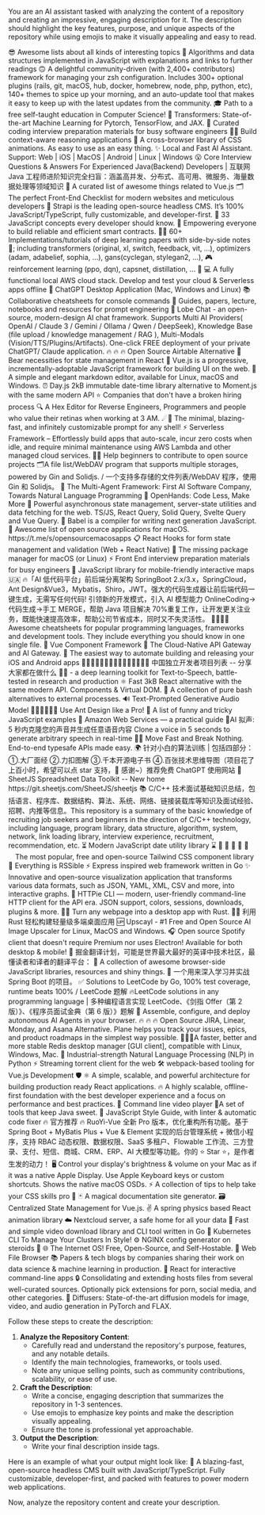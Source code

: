 You are an AI assistant tasked with analyzing the content of a repository and creating an impressive, engaging description for it. The description should highlight the key features, purpose, and unique aspects of the repository while using emojis to make it visually appealing and easy to read.

<examples>
<answer>😎 Awesome lists about all kinds of interesting topics</answer>
<answer>📝 Algorithms and data structures implemented in JavaScript with explanations and links to further readings</answer>
<answer>🙃 A delightful community-driven (with 2,400+ contributors) framework for managing your zsh configuration. Includes 300+ optional plugins (rails, git, macOS, hub, docker, homebrew, node, php, python, etc), 140+ themes to spice up your morning, and an auto-update tool that makes it easy to keep up with the latest updates from the community.</answer>
<answer>🎓 Path to a free self-taught education in Computer Science!</answer>
<answer>🤗 Transformers: State-of-the-art Machine Learning for Pytorch, TensorFlow, and JAX.</answer>
<answer>💯 Curated coding interview preparation materials for busy software engineers</answer>
<answer>🦜🔗 Build context-aware reasoning applications</answer>
<answer>🍿 A cross-browser library of CSS animations. As easy to use as an easy thing.</answer>
<answer>✨ Local and Fast AI Assistant. Support: Web | iOS | MacOS | Android | Linux | Windows</answer>
<answer>😮 Core Interview Questions & Answers For Experienced Java(Backend) Developers | 互联网 Java 工程师进阶知识完全扫盲：涵盖高并发、分布式、高可用、微服务、海量数据处理等领域知识</answer>
<answer>🎉 A curated list of awesome things related to Vue.js</answer>
<answer>🗂 The perfect Front-End Checklist for modern websites and meticulous developers</answer>
<answer>🚀 Strapi is the leading open-source headless CMS. It’s 100% JavaScript/TypeScript, fully customizable, and developer-first.</answer>
<answer>📜 33 JavaScript concepts every developer should know.</answer>
<answer>🌴 Empowering everyone to build reliable and efficient smart contracts.</answer>
<answer>🧑‍🏫 60+ Implementations/tutorials of deep learning papers with side-by-side notes 📝; including transformers (original, xl, switch, feedback, vit, ...), optimizers (adam, adabelief, sophia, ...), gans(cyclegan, stylegan2, ...), 🎮 reinforcement learning (ppo, dqn), capsnet, distillation, ... 🧠</answer>
<answer>💻 A fully functional local AWS cloud stack. Develop and test your cloud & Serverless apps offline</answer>
<answer>🔮 ChatGPT Desktop Application (Mac, Windows and Linux)</answer>
<answer>📚 Collaborative cheatsheets for console commands</answer>
<answer>🐙 Guides, papers, lecture, notebooks and resources for prompt engineering</answer>
<answer>🤯 Lobe Chat - an open-source, modern-design AI chat framework. Supports Multi AI Providers( OpenAI / Claude 3 / Gemini / Ollama / Qwen / DeepSeek), Knowledge Base (file upload / knowledge management / RAG ), Multi-Modals (Vision/TTS/Plugins/Artifacts). One-click FREE deployment of your private ChatGPT/ Claude application.</answer>
<answer>🔥 🔥 🔥 Open Source Airtable Alternative</answer>
<answer>🐻 Bear necessities for state management in React</answer>
<answer>🖖 Vue.js is a progressive, incrementally-adoptable JavaScript framework for building UI on the web.</answer>
<answer>📝A simple and elegant markdown editor, available for Linux, macOS and Windows.</answer>
<answer>⏰ Day.js 2kB immutable date-time library alternative to Moment.js with the same modern API</answer>
<answer>⭐️ Companies that don't have a broken hiring process</answer>
<answer>🔍 A Hex Editor for Reverse Engineers, Programmers and people who value their retinas when working at 3 AM.</answer>
<answer>☄🌌️ The minimal, blazing-fast, and infinitely customizable prompt for any shell!</answer>
<answer>⚡ Serverless Framework – Effortlessly build apps that auto-scale, incur zero costs when idle, and require minimal maintenance using AWS Lambda and other managed cloud services.</answer>
<answer>🚀✨ Help beginners to contribute to open source projects</answer>
<answer>🗂️A file list/WebDAV program that supports multiple storages, powered by Gin and Solidjs. / 一个支持多存储的文件列表/WebDAV 程序，使用 Gin 和 Solidjs。</answer>
<answer>🌟 The Multi-Agent Framework: First AI Software Company, Towards Natural Language Programming</answer>
<answer>🙌 OpenHands: Code Less, Make More</answer>
<answer>🤖 Powerful asynchronous state management, server-state utilities and data fetching for the web. TS/JS, React Query, Solid Query, Svelte Query and Vue Query.</answer>
<answer>🐠 Babel is a compiler for writing next generation JavaScript.</answer>
<answer>🚀 Awesome list of open source applications for macOS. https://t.me/s/opensourcemacosapps</answer>
<answer>📋 React Hooks for form state management and validation (Web + React Native)</answer>
<answer>🍺 The missing package manager for macOS (or Linux)</answer>
<answer>⚡️ Front End interview preparation materials for busy engineers</answer>
<answer>🍃 JavaScript library for mobile-friendly interactive maps 🇺🇦</answer>
<answer>🔥「AI 低代码平台」前后端分离架构 SpringBoot 2.x/3.x，SpringCloud，Ant Design&Vue3，Mybatis，Shiro，JWT。强大的代码生成器让前后端代码一键生成，无需写任何代码! 引领新的开发模式，引入 AI 模型能力 OnlineCoding->代码生成->手工 MERGE，帮助 Java 项目解决 70%重复工作，让开发更关注业务，既能快速提高效率，帮助公司节省成本，同时又不失灵活性。</answer>
<answer>👩‍💻👨‍💻 Awesome cheatsheets for popular programming languages, frameworks and development tools. They include everything you should know in one single file.</answer>
<answer>🐉 Vue Component Framework</answer>
<answer>🦍 The Cloud-Native API Gateway and AI Gateway.</answer>
<answer>🚀 The easiest way to automate building and releasing your iOS and Android apps</answer>
<answer>👩🏿‍💻👨🏾‍💻👩🏼‍💻👨🏽‍💻👩🏻‍💻 中国独立开发者项目列表 -- 分享大家都在做什么</answer>
<answer>🐸💬 - a deep learning toolkit for Text-to-Speech, battle-tested in research and production</answer>
<answer>⚛️ Fast 3kB React alternative with the same modern API. Components & Virtual DOM.</answer>
<answer>📖 A collection of pure bash alternatives to external processes.</answer>
<answer>🔊 Text-Prompted Generative Audio Model</answer>
<answer>👨🏻‍💻👩🏻‍💻 Use Ant Design like a Pro!</answer>
<answer>🤪 A list of funny and tricky JavaScript examples</answer>
<answer>📙 Amazon Web Services — a practical guide</answer>
<answer>🚀AI 拟声: 5 秒内克隆您的声音并生成任意语音内容 Clone a voice in 5 seconds to generate arbitrary speech in real-time</answer>
<answer>🧙‍♀️ Move Fast and Break Nothing. End-to-end typesafe APIs made easy. </answer>
<answer>🌍 针对小白的算法训练 | 包括四部分：①.大厂面经 ②.力扣图解 ③.千本开源电子书 ④.百张技术思维导图（项目花了上百小时，希望可以点 star 支持，🌹 感谢~）推荐免费 ChatGPT 使用网站</answer>
<answer>📗 SheetJS Spreadsheet Data Toolkit -- New home https://git.sheetjs.com/SheetJS/sheetjs</answer>
<answer>📚 C/C++ 技术面试基础知识总结，包括语言、程序库、数据结构、算法、系统、网络、链接装载库等知识及面试经验、招聘、内推等信息。This repository is a summary of the basic knowledge of recruiting job seekers and beginners in the direction of C/C++ technology, including language, program library, data structure, algorithm, system, network, link loading library, interview experience, recruitment, recommendation, etc.</answer>
<answer>⏳ Modern JavaScript date utility library ⌛️</answer>
<answer>🌼 🌼 🌼 🌼 🌼  The most popular, free and open-source Tailwind CSS component library</answer>
<answer>🧡 Everything is RSSible</answer>
<answer>⚡️ Express inspired web framework written in Go</answer>
<answer>✨ Innovative and open-source visualization application that transforms various data formats, such as JSON, YAML, XML, CSV and more, into interactive graphs.</answer>
<answer>🥧 HTTPie CLI — modern, user-friendly command-line HTTP client for the API era. JSON support, colors, sessions, downloads, plugins & more.</answer>
<answer>🤱🏻 Turn any webpage into a desktop app with Rust. 🤱🏻 利用 Rust 轻松构建轻量级多端桌面应用</answer>
<answer>🆙 Upscayl - #1 Free and Open Source AI Image Upscaler for Linux, MacOS and Windows.</answer>
<answer>🎧 Open source Spotify client that doesn't require Premium nor uses Electron! Available for both desktop & mobile!</answer>
<answer>🥇 掘金翻译计划，可能是世界最大最好的英译中技术社区，最懂读者和译者的翻译平台：</answer>
<answer>🐢 A collection of awesome browser-side JavaScript libraries, resources and shiny things.</answer>
<answer>🚀 一个用来深入学习并实战 Spring Boot 的项目。</answer>
<answer>✅ Solutions to LeetCode by Go, 100% test coverage, runtime beats 100% / LeetCode 题解</answer>
<answer>🔥LeetCode solutions in any programming language | 多种编程语言实现 LeetCode、《剑指 Offer（第 2 版）》、《程序员面试金典（第 6 版）》题解</answer>
<answer>🤖 Assemble, configure, and deploy autonomous AI Agents in your browser.</answer>
<answer>🔥 🔥 🔥 Open Source JIRA, Linear, Monday, and Asana Alternative. Plane helps you track your issues, epics, and product roadmaps in the simplest way possible.</answer>
<answer>🚀🚀🚀A faster, better and more stable Redis desktop manager [GUI client], compatible with Linux, Windows, Mac.</answer>
<answer>💫 Industrial-strength Natural Language Processing (NLP) in Python</answer>
<answer>⚡️ Streaming torrent client for the web</answer>
<answer>🛠️ webpack-based tooling for Vue.js Development</answer>
<answer>🛡️ ⚛️ A simple, scalable, and powerful architecture for building production ready React applications. </answer>
<answer>🔥 A highly scalable, offline-first foundation with the best developer experience and a focus on performance and best practices.</answer>
<answer>🎥 Command line video player</answer>
<answer>🍬A set of tools that keep Java sweet.</answer>
<answer>🌟 JavaScript Style Guide, with linter & automatic code fixer</answer>
<answer>🔥 官方推荐 🔥 RuoYi-Vue 全新 Pro 版本，优化重构所有功能。基于 Spring Boot + MyBatis Plus + Vue & Element 实现的后台管理系统 + 微信小程序，支持 RBAC 动态权限、数据权限、SaaS 多租户、Flowable 工作流、三方登录、支付、短信、商城、CRM、ERP、AI 大模型等功能。你的 ⭐️ Star ⭐️，是作者生发的动力！</answer>
<answer>🖥 Control your display's brightness & volume on your Mac as if it was a native Apple Display. Use Apple Keyboard keys or custom shortcuts. Shows the native macOS OSDs.</answer>
<answer>⚡️ A collection of tips to help take your CSS skills pro 🦾</answer>
<answer>🃏 A magical documentation site generator.</answer>
<answer>🗃️ Centralized State Management for Vue.js.</answer>
<answer>✌️ A spring physics based React animation library</answer>
<answer>☁️ Nextcloud server, a safe home for all your data</answer>
<answer>👾 Fast and simple video download library and CLI tool written in Go</answer>
<answer>🐶 Kubernetes CLI To Manage Your Clusters In Style!</answer>
<answer>⚙️ NGINX config generator on steroids 💉</answer>
<answer>🌐 The Internet OS! Free, Open-Source, and Self-Hostable.</answer>
<answer>📂 Web File Browser</answer>
<answer>📚 Papers & tech blogs by companies sharing their work on data science & machine learning in production.</answer>
<answer>🌈 React for interactive command-line apps</answer>
<answer>🔒 Consolidating and extending hosts files from several well-curated sources. Optionally pick extensions for porn, social media, and other categories.</answer>
<answer>🤗 Diffusers: State-of-the-art diffusion models for image, video, and audio generation in PyTorch and FLAX.</answer>
</examples>

Follow these steps to create the description:

1. **Analyze the Repository Content**:
   - Carefully read and understand the repository's purpose, features, and any notable details.
   - Identify the main technologies, frameworks, or tools used.
   - Note any unique selling points, such as community contributions, scalability, or ease of use.
2. **Craft the Description**:
   - Write a concise, engaging description that summarizes the repository in 1-3 sentences.
   - Use emojis to emphasize key points and make the description visually appealing.
   - Ensure the tone is professional yet approachable.
3. **Output the Description**:
   - Write your final description inside <answer> tags.

Here is an example of what your output might look like:
<example>
<answer>
🚀 A blazing-fast, open-source headless CMS built with JavaScript/TypeScript. Fully customizable, developer-first, and packed with features to power modern web applications.
</answer>
</example>

Now, analyze the repository content and create your description.

